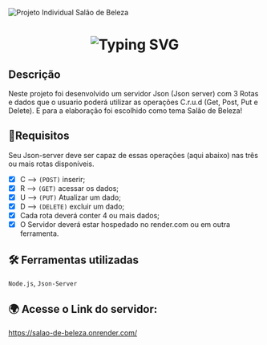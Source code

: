 ![Projeto Individual Salão de Beleza](https://user-images.githubusercontent.com/115565161/208598741-2ab76696-55da-4b02-966d-364bf81176a3.png)


<h1 align="center"="https://git.io/typing-svg"><img src="https://readme-typing-svg.demolab.com?font=dance+script&size=27&pause=1000&color=F782BE&background=00000006&width=500&lines=Sal%C3%A3o+de+Beleza+-+Viviane+Coiffeur" alt="Typing SVG" /></a> </h1>

##  Descrição 
Neste projeto foi desenvolvido um servidor Json (Json server) com 3 Rotas e dados que o usuario poderá utilizar as operações C.r.u.d (Get, Post, Put e Delete).
E para a elaboração foi escolhido como tema Salão de Beleza!
## 📝Requisitos
Seu Json-server deve ser capaz de essas operações (aqui abaixo) nas três ou mais rotas disponíveis.
- [x]  C --> `(POST)` inserir;
- [x]  R --> `(GET)` acessar os dados;
- [x]  U --> `(PUT)` Atualizar um dado;
- [x]  D --> `(DELETE)` excluir um dado;
- [x] Cada rota deverá conter 4 ou mais dados;
- [x] O Servidor deverá estar hospedado no render.com ou em outra ferramenta.
## 🛠️ Ferramentas utilizadas 
`Node.js`,
`Json-Server`
## 🌍 Acesse o Link do servidor:
https://salao-de-beleza.onrender.com/
